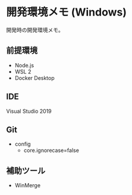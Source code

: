 # 開発環境メモ (Windows)

開発時の開発環境メモ。

## 前提環境

* Node.js
* WSL 2
* Docker Desktop

## IDE

Visual Studio 2019

## Git

* config
  * core.ignorecase=false

## 補助ツール

* WinMerge


